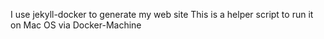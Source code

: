 I use jekyll-docker to generate my web site
This is a helper script to run it on Mac OS via Docker-Machine
